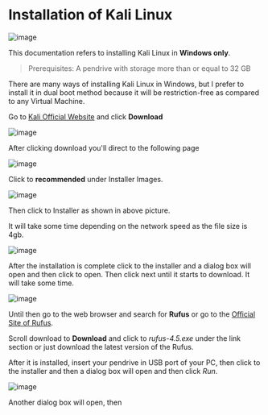 # Installation of Kali Linux

![image](https://github.com/user-attachments/assets/cfb6339b-b94f-4512-b693-23273485d35f)

This documentation refers to installing Kali Linux in **Windows only**.

>Prerequisites: A pendrive with storage more than or equal to 32 GB

There are many ways of installing Kali Linux in Windows, but I prefer to install it in dual boot method because it will be restriction-free as compared to any Virtual Machine.

Go to [Kali Official Website](https://www.kali.org/) and click **Download**

![image](https://github.com/user-attachments/assets/0aef5607-e093-4bfc-a42c-18b51c8cc020)

After clicking download you'll direct to the following page

![image](https://github.com/user-attachments/assets/97e93dd5-43ea-4a1f-89a6-b93cac4d03cf)

Click to **recommended** under Installer Images.

![image](https://github.com/user-attachments/assets/a46d1f5c-650d-4e79-8bb9-821dfd7d5656)

Then click to Installer as shown in above picture.

It will take some time depending on the network speed as the file size is 4gb.

![image](https://github.com/user-attachments/assets/0e23419f-94de-4abe-b40a-da4aeccf46c4)

After the installation is complete click to the installer and a dialog box will open and then click to open. Then click next until it starts to download. It will take some time.

![image](https://github.com/user-attachments/assets/b8cbec16-c398-4249-b21a-6da3dc308c39)

Until then go to the web browser and search for **Rufus** or go to the [Official Site of Rufus](https://rufus.ie/en/).

Scroll download to **Download** and click to *rufus-4.5.exe* under the link section or just download the latest version of the Rufus.

After it is installed, insert your pendrive in USB port of your PC, then click to the installer and then a dialog box will open and then click *Run*.

![image](https://github.com/user-attachments/assets/9d45089f-5947-49bb-98a8-a9e592fd7f07)

Another dialog box will open, then 

